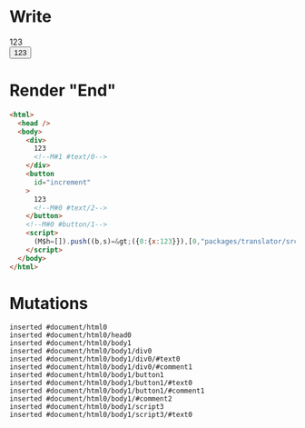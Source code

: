 # Write
  <div>123<!M#1 #text/0></div><button id=increment>123<!M#0 #text/2></button><!M#0 #button/1><script>(M$h=[]).push((b,s)=>({0:{x:123}}),[0,"packages/translator/src/__tests__/fixtures/context-tag-reactive/template.marko_0_x",])</script>


# Render "End"
```html
<html>
  <head />
  <body>
    <div>
      123
      <!--M#1 #text/0-->
    </div>
    <button
      id="increment"
    >
      123
      <!--M#0 #text/2-->
    </button>
    <!--M#0 #button/1-->
    <script>
      (M$h=[]).push((b,s)=&gt;({0:{x:123}}),[0,"packages/translator/src/__tests__/fixtures/context-tag-reactive/template.marko_0_x",])
    </script>
  </body>
</html>
```

# Mutations
```
inserted #document/html0
inserted #document/html0/head0
inserted #document/html0/body1
inserted #document/html0/body1/div0
inserted #document/html0/body1/div0/#text0
inserted #document/html0/body1/div0/#comment1
inserted #document/html0/body1/button1
inserted #document/html0/body1/button1/#text0
inserted #document/html0/body1/button1/#comment1
inserted #document/html0/body1/#comment2
inserted #document/html0/body1/script3
inserted #document/html0/body1/script3/#text0
```